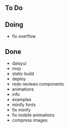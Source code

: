 ## To Do


## Doing

- fix overflow

## Done

- daisyui
- mvp
- static build
- deploy
- redo reviews components
- animations
- info
- examples
- minify fonts
- fix minify
- fix mobile animations
- compress images
